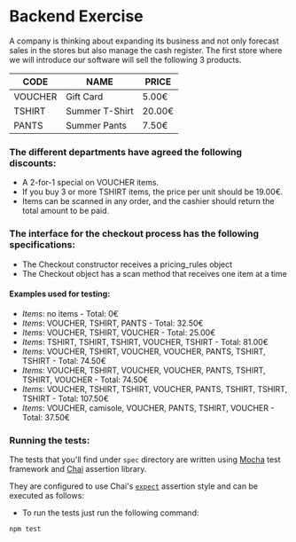 # Backend Exercise

A company is thinking about expanding its business and not only forecast sales in the stores but also manage the cash register. The first store where we will introduce our software will sell the following 3 products.

|  CODE   |      NAME      |  PRICE |
|---------|----------------|--------|
| VOUCHER |   Gift Card    |  5.00€ |
|  TSHIRT | Summer T-Shirt | 20.00€ |
|  PANTS  |  Summer Pants  |  7.50€ |

### The different departments have agreed the following discounts:
- A 2-for-1 special on VOUCHER items.
- If you buy 3 or more TSHIRT items, the price per unit should be 19.00€.
- Items can be scanned in any order, and the cashier should return the total amount to be
paid.

### The interface for the checkout process has the following specifications:
- The Checkout constructor receives a pricing_rules object
- The Checkout object has a scan method that receives one item at a time

#### Examples used for testing:
- *Items*: no items - Total: 0€
- *Items*: VOUCHER, TSHIRT, PANTS - Total: 32.50€
- *Items*: VOUCHER, TSHIRT, VOUCHER - Total: 25.00€
- *Items*: TSHIRT, TSHIRT, TSHIRT, VOUCHER, TSHIRT - Total: 81.00€
- *Items*: VOUCHER, TSHIRT, VOUCHER, VOUCHER, PANTS, TSHIRT, TSHIRT - Total: 74.50€
- *Items*: VOUCHER, TSHIRT, VOUCHER, VOUCHER, PANTS, TSHIRT, TSHIRT, VOUCHER - Total: 74.50€
- *Items*: VOUCHER, TSHIRT, TSHIRT, VOUCHER, PANTS, TSHIRT, TSHIRT, TSHIRT - Total: 107.50€
- *Items*: VOUCHER, camisole, VOUCHER, PANTS, TSHIRT, VOUCHER - Total: 37.50€

### Running the tests:
The tests that you'll find under `spec` directory are written using [Mocha](https://mochajs.org/) test framework 
and [Chai](http://chaijs.com/) assertion library.

They are configured to use Chai's [`expect`](http://chaijs.com/api/bdd/) assertion style and can be executed as follows:

- To run the tests just run the following command:
```
npm test
```